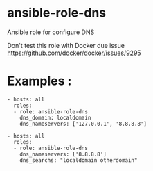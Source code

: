 ansible-role-dns
================

Ansible role for configure DNS

Don't test this role with Docker due issue https://github.com/docker/docker/issues/9295
# Examples :
```
- hosts: all
  roles: 
  - role: ansible-role-dns
    dns_domain: localdomain
    dns_nameservers: ['127.0.0.1', '8.8.8.8']

- hosts: all
  roles:
  - role: ansible-role-dns
    dns_nameservers: ['8.8.8.8']  
    dns_searchs: "localdomain otherdomain"

```
